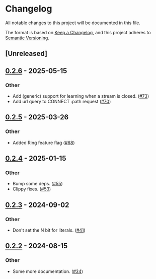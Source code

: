 # Changelog
All notable changes to this project will be documented in this file.

The format is based on [Keep a Changelog](https://keepachangelog.com/en/1.0.0/),
and this project adheres to [Semantic Versioning](https://semver.org/spec/v2.0.0.html).

## [Unreleased]

## [0.2.6](https://github.com/kixelated/web-transport-rs/compare/web-transport-proto-v0.2.5...web-transport-proto-v0.2.6) - 2025-05-15

### Other

- Add (generic) support for learning when a stream is closed. ([#73](https://github.com/kixelated/web-transport-rs/pull/73))
- Add url query to CONNECT :path request ([#70](https://github.com/kixelated/web-transport-rs/pull/70))

## [0.2.5](https://github.com/kixelated/web-transport-rs/compare/web-transport-proto-v0.2.4...web-transport-proto-v0.2.5) - 2025-03-26

### Other

- Added Ring feature flag ([#68](https://github.com/kixelated/web-transport-rs/pull/68))

## [0.2.4](https://github.com/kixelated/web-transport-rs/compare/web-transport-proto-v0.2.3...web-transport-proto-v0.2.4) - 2025-01-15

### Other

- Bump some deps. ([#55](https://github.com/kixelated/web-transport-rs/pull/55))
- Clippy fixes. ([#53](https://github.com/kixelated/web-transport-rs/pull/53))

## [0.2.3](https://github.com/kixelated/web-transport-rs/compare/web-transport-proto-v0.2.2...web-transport-proto-v0.2.3) - 2024-09-02

### Other
- Don't set the N bit for literals. ([#41](https://github.com/kixelated/web-transport-rs/pull/41))

## [0.2.2](https://github.com/kixelated/web-transport-rs/compare/web-transport-proto-v0.2.1...web-transport-proto-v0.2.2) - 2024-08-15

### Other
- Some more documentation. ([#34](https://github.com/kixelated/web-transport-rs/pull/34))
